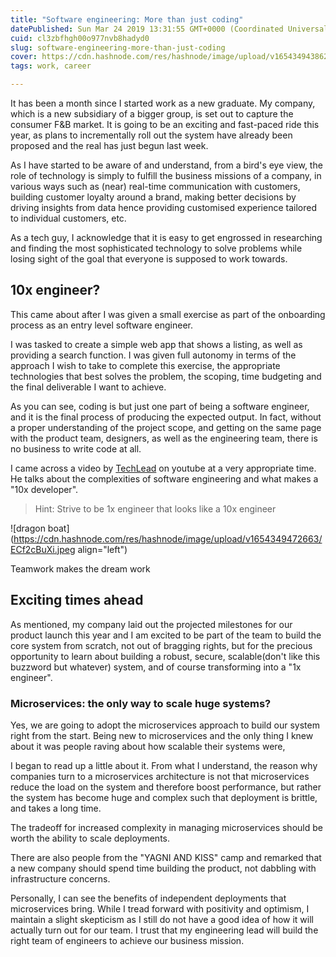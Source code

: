 ```yaml
---
title: "Software engineering: More than just coding"
datePublished: Sun Mar 24 2019 13:31:55 GMT+0000 (Coordinated Universal Time)
cuid: cl3zbfhgh00o977nvb8hadyd0
slug: software-engineering-more-than-just-coding
cover: https://cdn.hashnode.com/res/hashnode/image/upload/v1654349438627/n0gOcrza4.jpg
tags: work, career

---
```


It has been a month since I started work as a new graduate. My company, which is a new subsidiary of a bigger group, is set out to capture the consumer F&B market.
It is going to be an exciting and fast-paced ride this year, as plans to incrementally roll out the system have already been proposed and the real has just begun last week.

As I have started to be aware of and understand, from a bird's eye view, the role of technology is simply to fulfill the business missions of a company, in various ways such as (near) real-time communication with customers, building customer loyalty around a brand, making better decisions by driving insights from data hence providing customised experience tailored to individual customers, etc.

As a tech guy, I acknowledge that it is easy to get engrossed in researching and finding the most sophisticated technology to solve problems while losing sight of the goal that everyone is supposed to work towards.

## 10x engineer?

This came about after I was given a small exercise as part of the onboarding process as an entry level software engineer.

I was tasked to create a simple web app that shows a listing, as well as providing a search function.
I was given full autonomy in terms of the approach I wish to take to complete this exercise, the appropriate technologies that best solves the problem, the scoping, time budgeting and the final deliverable I want to achieve.

As you can see, coding is but just one part of being a software engineer, and it is the final process of producing the expected output.
In fact, without a proper understanding of the project scope, and getting on the same page with the product team, designers, as well as the engineering team, there is no business to write code at all.

I came across a video by [TechLead](https://www.youtube.com/watch?v=Iydpa_gPdes) on youtube at a very appropriate time. He talks about the complexities of software engineering and what makes a "10x developer".

> Hint: Strive to be 1x engineer that looks like a 10x engineer

![dragon boat](https://cdn.hashnode.com/res/hashnode/image/upload/v1654349472663/ECf2cBuXi.jpeg align="left")

Teamwork makes the dream work

## Exciting times ahead

As mentioned, my company laid out the projected milestones for our product launch this year and I am excited to be part of the team to build the core system from scratch, not out of bragging rights, but for the precious opportunity to learn about building a robust, secure, scalable(don't like this buzzword but whatever) system, and of course transforming into a "1x engineer".

### Microservices: the only way to scale huge systems?

Yes, we are going to adopt the microservices approach to build our system right from the start. Being new to microservices and the only thing I knew about it was people raving about how scalable their systems were,

I began to read up a little about it. From what I understand, the reason why companies turn to a microservices architecture is not that microservices reduce the load on the system and therefore boost performance, but rather the system has become huge and complex such that deployment is brittle, and takes a long time.

The tradeoff for increased complexity in managing microservices should be worth the ability to scale deployments.

There are also people from the "YAGNI AND KISS" camp and remarked that a new company should spend time building the product, not dabbling with infrastructure concerns.

Personally, I can see the benefits of independent deployments that microservices bring. 
While I tread forward with positivity and optimism, I maintain a slight skepticism as I still do not have a good idea of how it will actually turn out for our team. I trust that my engineering lead will build the right team of engineers to achieve our business mission.